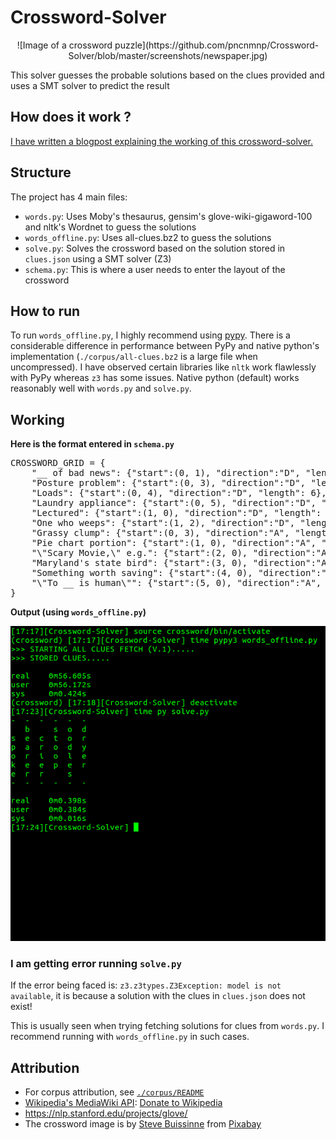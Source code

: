 # Crossword-Solver
<p align="center">
![Image of a crossword puzzle](https://github.com/pncnmnp/Crossword-Solver/blob/master/screenshots/newspaper.jpg)
</p>

This solver guesses the probable solutions based on the clues provided and uses a SMT solver to predict the result

## How does it work ?
[I have written a blogpost explaining the working of this crossword-solver.](https://pncnmnp.github.io/blogs/crossword-1.html)

## Structure
The project has 4 main files:
*  `words.py`: Uses Moby's thesaurus, gensim's glove-wiki-gigaword-100 and nltk's Wordnet to guess the solutions
* `words_offline.py`: Uses all-clues.bz2 to guess the solutions
* `solve.py`: Solves the crossword based on the solution stored in `clues.json` using a SMT solver (Z3)
* `schema.py`: This is where a user needs to enter the layout of the crossword

## How to run
To run `words_offline.py`, I highly recommend using [pypy](https://pypy.org/). 
There is a considerable difference in performance between PyPy and native python's implementation (`./corpus/all-clues.bz2` is a large file when uncompressed).
I have observed certain libraries like `nltk` work flawlessly with PyPy whereas `z3` has some issues.
Native python (default) works reasonably well with `words.py` and `solve.py`.

## Working
**Here is the format entered in `schema.py`**

<pre>
CROSSWORD_GRID = {
	"__ of bad news": {"start":(0, 1), "direction":"D", "length": 6},
	"Posture problem": {"start":(0, 3), "direction":"D", "length": 5},
	"Loads": {"start":(0, 4), "direction":"D", "length": 6},
	"Laundry appliance": {"start":(0, 5), "direction":"D", "length": 5},
	"Lectured": {"start":(1, 0), "direction":"D", "length": 5},
	"One who weeps": {"start":(1, 2), "direction":"D", "length": 5},
	"Grassy clump": {"start":(0, 3), "direction":"A", "length": 3},
	"Pie chart portion": {"start":(1, 0), "direction":"A", "length": 6},
	"\"Scary Movie,\" e.g.": {"start":(2, 0), "direction":"A", "length": 6},
	"Maryland's state bird": {"start":(3, 0), "direction":"A", "length": 6},
	"Something worth saving": {"start":(4, 0), "direction":"A", "length": 6},
	"\"To __ is human\"": {"start":(5, 0), "direction":"A", "length": 3}
}
</pre>

**Output (using `words_offline.py`)**

![Crossword Output](https://github.com/pncnmnp/Crossword-Solver/blob/master/screenshots/output-crossword.png)

### I am getting error running `solve.py`
If the error being faced is: `z3.z3types.Z3Exception: model is not available`, it is because a solution with the clues in `clues.json` does not exist!

This is usually seen when trying fetching solutions for clues from `words.py`. I recommend running with `words_offline.py` in such cases.

## Attribution
* For corpus attribution, see [`./corpus/README`](https://github.com/pncnmnp/Crossword-Solver/blob/master/corpus/README.txt)
* [Wikipedia's MediaWiki API](https://www.mediawiki.org/wiki/API:Main_page): [Donate to Wikipedia](https://wikimediafoundation.org/support/)
* https://nlp.stanford.edu/projects/glove/
* The crossword image is by <a href="https://pixabay.com/users/stevepb-282134/?utm_source=link-attribution&amp;utm_medium=referral&amp;utm_campaign=image&amp;utm_content=412452">Steve Buissinne</a> from <a href="https://pixabay.com/?utm_source=link-attribution&amp;utm_medium=referral&amp;utm_campaign=image&amp;utm_content=412452">Pixabay</a>
